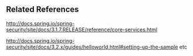 
Related References
------------------

http://docs.spring.io/spring-security/site/docs/3.1.7.RELEASE/reference/core-services.html

http://docs.spring.io/spring-security/site/docs/3.2.x/guides/helloworld.html#setting-up-the-sample etc
